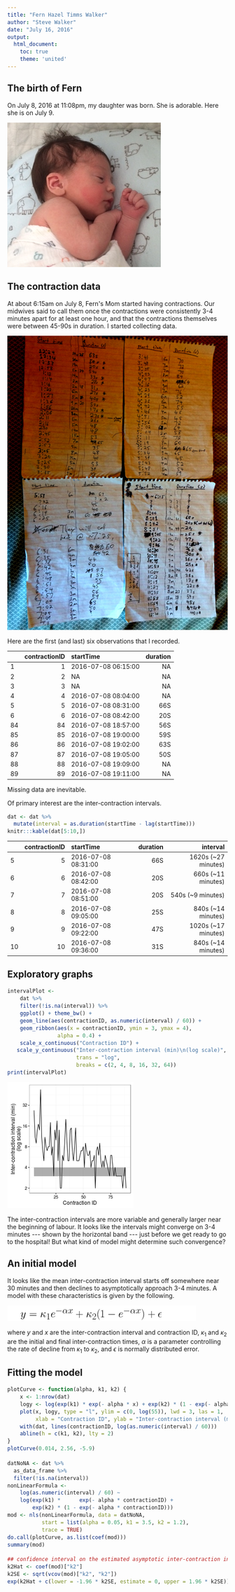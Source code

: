 ```yaml
---
title: "Fern Hazel Timms Walker"
author: "Steve Walker"
date: "July 16, 2016"
output: 
  html_document:
    toc: true
    theme: 'united'
---
```


## The birth of Fern

On July 8, 2016 at 11:08pm, my daughter was born.  She is adorable.
Here she is on July 9.

![Fern](FernWalker.png)

## The contraction data

At about 6:15am on July 8, Fern's Mom started having contractions.
Our midwives said to call them once the contractions were consistently
3-4 minutes apart for at least one hour, and that the contractions
themselves were between 45-90s in duration.  I started collecting
data.

![Raw Data](rawData.png)

Here are the first (and last) six observations that I recorded.


|   | contractionID|startTime           | duration|
|:--|-------------:|:-------------------|--------:|
|1  |             1|2016-07-08 06:15:00 |       NA|
|2  |             2|NA                  |       NA|
|3  |             3|NA                  |       NA|
|4  |             4|2016-07-08 08:04:00 |       NA|
|5  |             5|2016-07-08 08:31:00 |      66S|
|6  |             6|2016-07-08 08:42:00 |      20S|
|84 |            84|2016-07-08 18:57:00 |      56S|
|85 |            85|2016-07-08 19:00:00 |      59S|
|86 |            86|2016-07-08 19:02:00 |      63S|
|87 |            87|2016-07-08 19:05:00 |      50S|
|88 |            88|2016-07-08 19:09:00 |       NA|
|89 |            89|2016-07-08 19:11:00 |       NA|

Missing data are inevitable.

Of primary interest are the inter-contraction intervals.

```r
dat <- dat %>%
  mutate(interval = as.duration(startTime - lag(startTime)))
knitr:::kable(dat[5:10,])
```



|   | contractionID|startTime           | duration|            interval|
|:--|-------------:|:-------------------|--------:|-------------------:|
|5  |             5|2016-07-08 08:31:00 |      66S| 1620s (~27 minutes)|
|6  |             6|2016-07-08 08:42:00 |      20S|  660s (~11 minutes)|
|7  |             7|2016-07-08 08:51:00 |      20S|   540s (~9 minutes)|
|8  |             8|2016-07-08 09:05:00 |      25S|  840s (~14 minutes)|
|9  |             9|2016-07-08 09:22:00 |      47S| 1020s (~17 minutes)|
|10 |            10|2016-07-08 09:36:00 |      31S|  840s (~14 minutes)|

## Exploratory graphs


```r
intervalPlot <-
    dat %>%
    filter(!is.na(interval)) %>%
    ggplot() + theme_bw() + 
    geom_line(aes(contractionID, as.numeric(interval) / 60)) +
    geom_ribbon(aes(x = contractionID, ymin = 3, ymax = 4),
                alpha = 0.4) +
    scale_x_continuous("Contraction ID") +
   scale_y_continuous("Inter-contraction interval (min)\n(log scale)",
                      trans = "log", 
                      breaks = c(2, 4, 8, 16, 32, 64))
print(intervalPlot)
```

![plot of chunk unnamed-chunk-3](figure/unnamed-chunk-3-1.png)

The inter-contraction intervals are more variable and generally larger
near the beginning of labour.  It looks like the intervals might
converge on 3-4 minutes --- shown by the horizontal band --- just
before we get ready to go to the hospital!  But what kind of model
might determine such convergence?

## An initial model

It looks like the mean inter-contraction interval starts off somewhere
near 30 minutes and then declines to asymptotically approach 3-4
minutes.  A model with these characteristics is given by the
following.


![initial model](initialModel.png)

where $y$ and $x$ are the inter-contraction interval and contraction
ID, $\kappa_1$ and $\kappa_2$ are the initial and final
inter-contraction times, $\alpha$ is a parameter controlling the rate
of decline from $\kappa_1$ to $\kappa_2$, and $\epsilon$ is normally
distributed error.

## Fitting the model


```r
plotCurve <- function(alpha, k1, k2) {
    x <- 1:nrow(dat)
    logy <- log(exp(k1) * exp(- alpha * x) + exp(k2) * (1 - exp(- alpha * x)))
    plot(x, logy, type = "l", ylim = c(0, log(55)), lwd = 3, las = 1,
         xlab = "Contraction ID", ylab = "Inter-contraction interval (min)")
    with(dat, lines(contractionID, log(as.numeric(interval) / 60)))
    abline(h = c(k1, k2), lty = 2)
}
plotCurve(0.014, 2.56, -5.9)

datNoNA <- dat %>%
  as_data_frame %>%
  filter(!is.na(interval))
nonLinearFormula <- 
    log(as.numeric(interval) / 60) ~
    log(exp(k1) *      exp(- alpha * contractionID) + 
        exp(k2) * (1 - exp(- alpha * contractionID)))
mod <- nls(nonLinearFormula, data = datNoNA, 
           start = list(alpha = 0.05, k1 = 3.5, k2 = 1.2),
           trace = TRUE)
do.call(plotCurve, as.list(coef(mod)))
summary(mod)

## confidence interval on the estimated asymptotic inter-contraction interval
k2Hat <- coef(mod)["k2"]
k2SE <- sqrt(vcov(mod)["k2", "k2"])
exp(k2Hat + c(lower = -1.96 * k2SE, estimate = 0, upper = 1.96 * k2SE))
```
